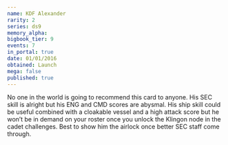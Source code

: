 ```yaml
---
name: KDF Alexander
rarity: 2
series: ds9
memory_alpha:
bigbook_tier: 9
events: 7
in_portal: true
date: 01/01/2016
obtained: Launch
mega: false
published: true
---
```


No one in the world is going to recommend this card to anyone. His SEC skill is alright but his ENG and CMD scores are abysmal. His ship skill could be useful combined with a cloakable vessel and a high attack score but he won’t be in demand on your roster once you unlock the Klingon node in the cadet challenges. Best to show him the airlock once better SEC staff come through.
